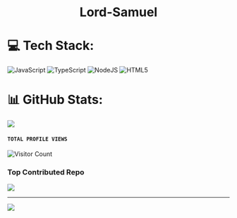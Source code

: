 <h1 align="center"> Lord-Samuel </h1>
<p align="center">  
  

# 💻 Tech Stack:
![JavaScript](https://img.shields.io/badge/javascript-%23323330.svg?style=for-the-badge&logo=javascript&logoColor=%23F7DF1E) ![TypeScript](https://img.shields.io/badge/typescript-%23007ACC.svg?style=for-the-badge&logo=typescript&logoColor=white) ![NodeJS](https://img.shields.io/badge/node.js-6DA55F?style=for-the-badge&logo=node.js&logoColor=white) ![HTML5](https://img.shields.io/badge/html5-%23E34F26.svg?style=for-the-badge&logo=html5&logoColor=white)


  

# 📊 GitHub Stats:
![](https://github-readme-stats.vercel.app/api?username=Lord-Samuel&theme=dark&hide_border=false&include_all_commits=false&count_private=false)<br/>


  #### ```TOTAL PROFILE VIEWS ```
![Visitor Count](https://profile-counter.glitch.me/Lord-Samuel/count.svg)

###  Top Contributed Repo
![](https://github-contributor-stats.vercel.app/api?username=Lord-Samuel&limit=5&theme=dark&combine_all_yearly_contributions=true)

---
[![](https://visitcount.itsvg.in/api?id=Lord-Samuel&icon=6&color=1)](https://visitcount.itsvg.in)
